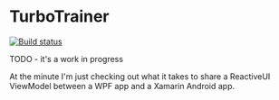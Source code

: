 TurboTrainer
============

[![Build status](https://ci.appveyor.com/api/projects/status?id=v5e087xb0gs3gwu8)](https://ci.appveyor.com/project/turbotrainer)

TODO - it's a work in progress

At the minute I'm just checking out what it takes to share a ReactiveUI ViewModel between a WPF app and a Xamarin Android app.
